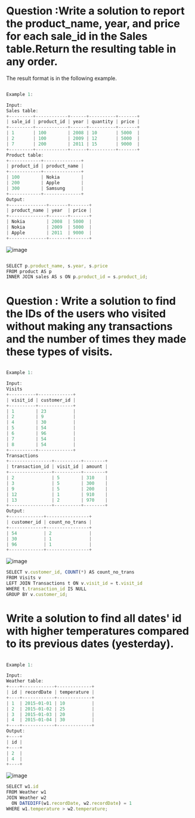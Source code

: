 # Question :Write a solution to report the product_name, year, and price for each sale_id in the Sales table.Return the resulting table in any order.

The result format is in the following example.

```jsx

Example 1:

Input: 
Sales table:
+---------+------------+------+----------+-------+
| sale_id | product_id | year | quantity | price |
+---------+------------+------+----------+-------+ 
| 1       | 100        | 2008 | 10       | 5000  |
| 2       | 100        | 2009 | 12       | 5000  |
| 7       | 200        | 2011 | 15       | 9000  |
+---------+------------+------+----------+-------+
Product table:
+------------+--------------+
| product_id | product_name |
+------------+--------------+
| 100        | Nokia        |
| 200        | Apple        |
| 300        | Samsung      |
+------------+--------------+
Output: 
+--------------+-------+-------+
| product_name | year  | price |
+--------------+-------+-------+
| Nokia        | 2008  | 5000  |
| Nokia        | 2009  | 5000  |
| Apple        | 2011  | 9000  |
+--------------+-------+-------+
```
![image](https://github.com/user-attachments/assets/fe138ab7-cf0b-4b74-ae9f-0acb3102f364)


```jsx

SELECT p.product_name, s.year, s.price
FROM product AS p
INNER JOIN sales AS s ON p.product_id = s.product_id;

```

# Question : Write a solution to find the IDs of the users who visited without making any transactions and the number of times they made these types of visits.

```jsx

Example 1:

Input: 
Visits
+----------+-------------+
| visit_id | customer_id |
+----------+-------------+
| 1        | 23          |
| 2        | 9           |
| 4        | 30          |
| 5        | 54          |
| 6        | 96          |
| 7        | 54          |
| 8        | 54          |
+----------+-------------+
Transactions
+----------------+----------+--------+
| transaction_id | visit_id | amount |
+----------------+----------+--------+
| 2              | 5        | 310    |
| 3              | 5        | 300    |
| 9              | 5        | 200    |
| 12             | 1        | 910    |
| 13             | 2        | 970    |
+----------------+----------+--------+
Output: 
+-------------+----------------+
| customer_id | count_no_trans |
+-------------+----------------+
| 54          | 2              |
| 30          | 1              |
| 96          | 1              |
+-------------+----------------+
```
![image](https://github.com/user-attachments/assets/eecf1a11-8b21-4224-9934-6bff56719a6a)

```jsx
SELECT v.customer_id, COUNT(*) AS count_no_trans
FROM Visits v
LEFT JOIN Transactions t ON v.visit_id = t.visit_id
WHERE t.transaction_id IS NULL
GROUP BY v.customer_id;

```

# Write a solution to find all dates' id with higher temperatures compared to its previous dates (yesterday).
```jsx

Example 1:

Input: 
Weather table:
+----+------------+-------------+
| id | recordDate | temperature |
+----+------------+-------------+
| 1  | 2015-01-01 | 10          |
| 2  | 2015-01-02 | 25          |
| 3  | 2015-01-03 | 20          |
| 4  | 2015-01-04 | 30          |
+----+------------+-------------+
Output: 
+----+
| id |
+----+
| 2  |
| 4  |
+----+
```
![image](https://github.com/user-attachments/assets/e13d3263-fb49-4052-9050-08d9974cc3e5)

```jsx
SELECT w1.id
FROM Weather w1
JOIN Weather w2 
  ON DATEDIFF(w1.recordDate, w2.recordDate) = 1
WHERE w1.temperature > w2.temperature;

```
